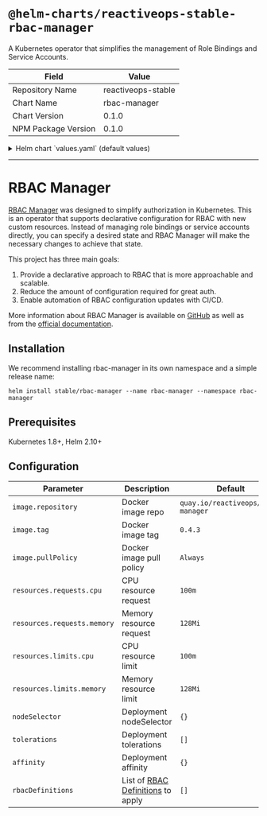 # `@helm-charts/reactiveops-stable-rbac-manager`

A Kubernetes operator that simplifies the management of Role Bindings and Service Accounts.

| Field               | Value              |
| ------------------- | ------------------ |
| Repository Name     | reactiveops-stable |
| Chart Name          | rbac-manager       |
| Chart Version       | 0.1.0              |
| NPM Package Version | 0.1.0              |

<details>

<summary>Helm chart `values.yaml` (default values)</summary>

```yaml
image:
  repository: quay.io/reactiveops/rbac-manager
  tag: 0.4.3
  pullPolicy: Always
resources:
  requests:
    cpu: 100m
    memory: 128Mi
  limits:
    cpu: 100m
    memory: 128Mi
nodeSelector: {}
tolerations: []
affinity: {}
rbacDefinitions: []
```

</details>

---

# RBAC Manager

[RBAC Manager](https://reactiveops.github.io/rbac-manager/) was designed to simplify authorization in Kubernetes. This is an operator that supports declarative configuration for RBAC with new custom resources. Instead of managing role bindings or service accounts directly, you can specify a desired state and RBAC Manager will make the necessary changes to achieve that state.

This project has three main goals:

1. Provide a declarative approach to RBAC that is more approachable and scalable.
2. Reduce the amount of configuration required for great auth.
3. Enable automation of RBAC configuration updates with CI/CD.

More information about RBAC Manager is available on [GitHub](https://github.com/reactiveops/rbac-manager) as well as from the [official documentation](https://reactiveops.github.io/rbac-manager/).

## Installation

We recommend installing rbac-manager in its own namespace and a simple release name:

```
helm install stable/rbac-manager --name rbac-manager --namespace rbac-manager
```

## Prerequisites

Kubernetes 1.8+, Helm 2.10+

## Configuration

| Parameter                   | Description                                                                                          | Default                            |
| --------------------------- | ---------------------------------------------------------------------------------------------------- | ---------------------------------- |
| `image.repository`          | Docker image repo                                                                                    | `quay.io/reactiveops/rbac-manager` |
| `image.tag`                 | Docker image tag                                                                                     | `0.4.3`                            |
| `image.pullPolicy`          | Docker image pull policy                                                                             | `Always`                           |
| `resources.requests.cpu`    | CPU resource request                                                                                 | `100m`                             |
| `resources.requests.memory` | Memory resource request                                                                              | `128Mi`                            |
| `resources.limits.cpu`      | CPU resource limit                                                                                   | `100m`                             |
| `resources.limits.memory`   | Memory resource limit                                                                                | `128Mi`                            |
| `nodeSelector`              | Deployment nodeSelector                                                                              | `{}`                               |
| `tolerations`               | Deployment tolerations                                                                               | `[]`                               |
| `affinity`                  | Deployment affinity                                                                                  | `{}`                               |
| `rbacDefinitions`           | List of [RBAC Definitions](https://reactiveops.github.io/rbac-manager/rbacdefinitions.html) to apply | `[]`                               |
